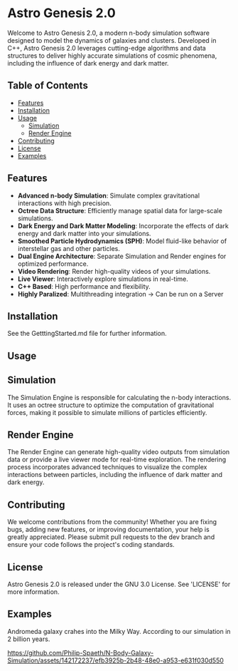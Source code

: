 # Astro Genesis 2.0

Welcome to Astro Genesis 2.0, a modern n-body simulation software designed to model the dynamics of galaxies and clusters. Developed in C++, Astro Genesis 2.0 leverages cutting-edge algorithms and data structures to deliver highly accurate simulations of cosmic phenomena, including the influence of dark energy and dark matter.

## Table of Contents
- [Features](#features)
- [Installation](#installation)
- [Usage](#usage)
  - [Simulation](#simulation)
  - [Render Engine](#render-engine)
- [Contributing](#contributing)
- [License](#license)
- [Examples](#Examples)
  
## Features
- **Advanced n-body Simulation**: Simulate complex gravitational interactions with high precision.
- **Octree Data Structure**: Efficiently manage spatial data for large-scale simulations.
- **Dark Energy and Dark Matter Modeling**: Incorporate the effects of dark energy and dark matter into your simulations.
- **Smoothed Particle Hydrodynamics (SPH)**: Model fluid-like behavior of interstellar gas and other particles.
- **Dual Engine Architecture**: Separate Simulation and Render engines for optimized performance.
- **Video Rendering**: Render high-quality videos of your simulations.
- **Live Viewer**: Interactively explore simulations in real-time.
- **C++ Based**: High performance and flexibility.
- **Highly Paralized**: Multithreading integration -> Can be run on a Server

## Installation
See the GetttingStarted.md file for further information. 
  
## Usage
## Simulation
The Simulation Engine is responsible for calculating the n-body interactions. It uses an octree structure to optimize the computation of gravitational forces, making it possible to simulate millions of particles efficiently.

## Render Engine
The Render Engine can generate high-quality video outputs from simulation data or provide a live viewer mode for real-time exploration. The rendering process incorporates advanced techniques to visualize the complex interactions between particles, including the influence of dark matter and dark energy.

## Contributing
We welcome contributions from the community! Whether you are fixing bugs, adding new features, or improving documentation, your help is greatly appreciated. Please submit pull requests to the dev branch and ensure your code follows the project's coding standards.

## License
Astro Genesis 2.0 is released under the GNU 3.0 License. See 'LICENSE' for more information.

## Examples

Andromeda galaxy crahes into the Milky Way. According to our simulation in 2 billion years.

https://github.com/Philip-Spaeth/N-Body-Galaxy-Simulation/assets/142172237/efb3925b-2b48-48e0-a953-e631f030d550
